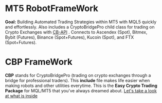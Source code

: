 
# MT5 RobotFrameWork
**Goal:** Building Automated Trading Strategies within MT5 with MQL5 quickly and effortlessly. Also includes a CryptoBridgePro child class for trading on Crypto Exchanges with [CB-API](https://github.com/TradingToolCrypto/TradingTool-Wiki/wiki/CB-API) . Connects to Ascendex (Spot), Bitmex, Bybit (Futures), Binance (Spot+Futures), Kucoin (Spot), and FTX (Spot+Futures). 

# CBP FrameWork 
**CBP** stands for CryptoBridgePro (trading on crypto exchanges through a bridge for professional traders). This **include** file makes life easier when making robots and other utilities everytime. This is the **Easy Crypto Trading Package** for MQL/MT5 that you've always dreamed about. [Let's take a look at what is inside](https://github.com/TradingToolCrypto/TradingTool-Wiki/wiki/CBP-Framework)
